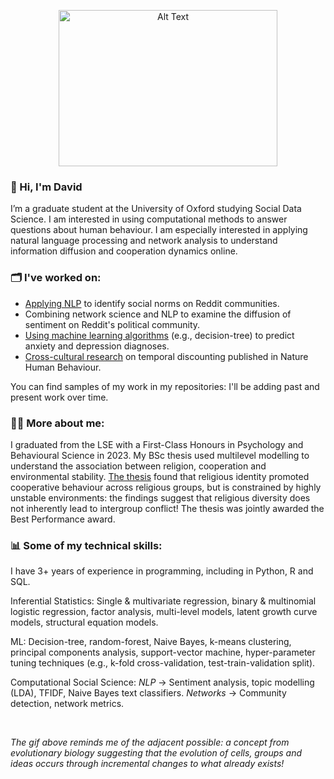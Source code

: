 <p align="center">
<img src="https://media.giphy.com/media/3o6UBaZmguJAVx2qOs/giphy.gif" alt="Alt Text" height="250" width="350">

### 👋 Hi, I'm David

I’m a graduate student at the University of Oxford studying Social Data Science. I am interested in using computational methods to answer questions about human behaviour. I am especially interested in applying natural language processing and network analysis to understand information diffusion and cooperation dynamics online.


### 🗂 I've worked on:
- [Applying NLP](https://github.com/DavidFeng-GitHub/reddit-nlp) to identify social norms on Reddit communities.
- Combining network science and NLP to examine the diffusion of sentiment on Reddit's political community.
- [Using machine learning algorithms](https://github.com/DavidFeng-GitHub/ml-models-of-anxiety-and-depression) (e.g., decision-tree) to predict anxiety and depression diagnoses.
- [Cross-cultural research](https://github.com/DavidFeng-GitHub/nature-publication) on temporal discounting published in Nature Human Behaviour.

You can find samples of my work in my repositories: I'll be adding past and present work over time.


### 👨‍🎓 More about me:
I graduated from the LSE with a First-Class Honours in Psychology and Behavioural Science in 2023. My BSc thesis used multilevel modelling to understand the association between religion, cooperation and environmental stability. [The thesis](https://github.com/DavidFeng-GitHub/bsc-thesis) found that religious identity promoted cooperative behaviour across religious groups, but is constrained by highly unstable environments: the findings suggest that religious diversity does not inherently lead to intergroup conflict! The thesis was jointly awarded the Best Performance award.


### 📊 Some of my technical skills:
I have 3+ years of experience in programming, including in Python, R and SQL.

Inferential Statistics: Single & multivariate regression, binary & multinomial logistic regression, factor analysis, multi-level models, latent growth curve models, structural equation models.

ML: Decision-tree, random-forest, Naive Bayes, k-means clustering, principal components analysis, support-vector machine, hyper-parameter tuning techniques (e.g., k-fold cross-validation, test-train-validation split).

Computational Social Science: _NLP_ -> Sentiment analysis, topic modelling (LDA), TFIDF, Naive Bayes text classifiers. _Networks_ -> Community detection, network metrics.  

<br>

_The gif above reminds me of the adjacent possible: a concept from evolutionary biology suggesting that the evolution of cells, groups and ideas occurs through incremental changes to what already exists!_ 
  
<!---
DavidFeng-GitHub/DavidFeng-GitHub is a ✨ special ✨ repository because its `README.md` (this file) appears on your GitHub profile.
You can click the Preview link to take a look at your changes.
--->
